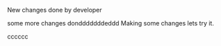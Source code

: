 New changes done by developer

some more changes dondddddddeddd
Making some changes lets try it.

cccccc

